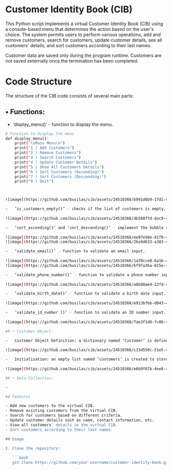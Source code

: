 # Customer Identity Book (CIB)

This Python script implements a virtual Customer Identity Book (CIB) using a console-based menu that determines the action based on the user's choice. The system permits users to perform various operations, add and remove customers, search for customers, update customer details, see all customers' details, and sort customers according to their last names.

Customer data are saved only during the program runtime. Customers are not saved externally once the termination has been completed.

# Code Structure

The structure of the CIB code consists of several main parts:

 ## • Functions: 
 
 -	‘display_menu()’ - function to display the menu.

```bash
# Function to display the menu
def display_menu():
    print("\nMain Menu\n")
    print("1 ) Add Customers")
    print("2 ) Remove Customers")
    print("3 ) Search Customers")
    print("4 ) Update Customer Details")
    print("5 ) Show All Customers Details")
    print("6 ) Sort Customers (Ascending)")
    print("7 ) Sort Customers (Descending)")
    print("0 ) Quit")



![image](https://github.com/busilas/cib/assets/24510366/b991d6b9-1fd1-4564-9df4-58afb8b8ff3c)

-	‘is_customers_empty()’ - checks if the list of customers is empty, and returns True if the list is empty, False otherwise. This function developed in the second stage.
  
![image](https://github.com/busilas/cib/assets/24510366/db560ffd-dac9-4956-a6c1-f89796483f2d)

-	‘sort_ascending()’ and ‘sort_descending()’ - implement the bubble sort algorithm to sort a list of customers based on their ‘Last_name’ attribute in ascending and descending order, respectively. In the first stage, it was planned one sorting function, however, changes applied to provide ascending and descending order sorting in the second stage. Although it is not the most efficient sorting algorithm for large datasets, however, it is understandable and easy to implement (Lopez, 2022).
  
![image](https://github.com/busilas/cib/assets/24510366/ee07e50e-d1f0-4fa8-a6b3-db8d0e7a387e)
![image](https://github.com/busilas/cib/assets/24510366/26a9d633-a383-4366-b1f1-d907b50d6bc6)

-	‘validate_email()’ - function to validate an email input.
  
![image](https://github.com/busilas/cib/assets/24510366/1af0cce0-6a1b-4501-add4-ada080b1851c)
![image](https://github.com/busilas/cib/assets/24510366/bf9fa36a-015e-4fc2-8960-0eb71cff82f4)

-	‘validate_phone_number()’ - function to validate a phone number input.
  
![image](https://github.com/busilas/cib/assets/24510366/a8b08ae4-22fd-46a7-bba8-7481df116e75)

-	‘validate_birth_date()’ - function to validate a birth date input.
  
![image](https://github.com/busilas/cib/assets/24510366/e913bfbb-d043-4832-9631-4a7ee73e6cec)

-	‘validate_id_number ()’ - function to validate an ID number input.
  
![image](https://github.com/busilas/cib/assets/24510366/7ae3f1d8-fc86-4167-8ef7-c7318efedbf0)

## • Customer Object:

-	Customer Object Definition: a dictionary named ‘Customer‘ is defined with properties such as Last_name, First_name, Birth_date, Address, Id_number, E_mail, and Phone_number.
  
![image](https://github.com/busilas/cib/assets/24510366/c33d558c-51e5-4ce2-8d57-6333e98684d0)

-	Initialization: an empty list named ‘customers‘ is created to store customer objects.
  
![image](https://github.com/busilas/cib/assets/24510366/e6b9f67b-4ee8-4bc6-a744-84618b7ba181)

## • Data Collection:

-	

## Features

- Add new customers to the virtual CIB.
- Remove existing customers from the virtual CIB.
- Search for customers based on different criteria.
- Update customer details such as name, contact information, etc.
- View all customers' details in the virtual CIB.
- Sort customers according to their last names.

## Usage

1. Clone the repository:
   
   ```bash
   git clone https://github.com/your-username/customer-identity-book.git

